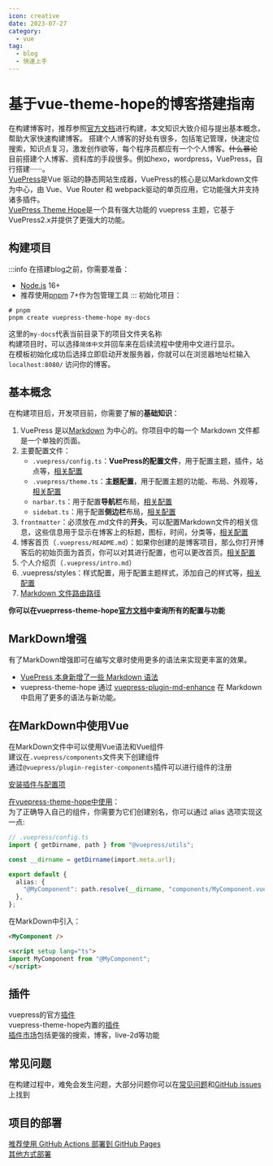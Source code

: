 ```yaml
---
icon: creative
date: 2023-07-27
category:
  - vue
tag: 
  - blog
  - 快速上手
---
```

# 基于vue-theme-hope的博客搭建指南
在构建博客时，推荐参照[官方文档](https://theme-hope.vuejs.press/zh/)进行构建，本文知识大致介绍与提出基本概念，帮助大家快速构建博客。
搭建个人博客的好处有很多，包括笔记管理，快速定位搜索，知识点复习，激发创作欲等，每个程序员都应有一个个人博客。~~什么暴论~~
目前搭建个人博客、资料库的手段很多。例如hexo，wordpress，VuePress，自行搭建······。  
[VuePress](https://v2.vuepress.vuejs.org/zh/)是Vue 驱动的静态网站生成器，VuePress的核心是以Markdown文件为中心，由 Vue、Vue Router 和 webpack驱动的单页应用，它功能强大并支持诸多插件。   
[VuePress Theme Hope](https://theme-hope.vuejs.press/zh/)是一个具有强大功能的 vuepress 主题，它基于VuePress2.x并提供了更强大的功能。  


## 构建项目
:::info
在搭建blog之前，你需要准备：
- [Node.js](https://nodejs.org/zh-cn) 16+
- 推荐使用[pnpm](https://pnpm.io/) 7+作为包管理工具
:::
初始化项目：
```shell
# pnpm
pnpm create vuepress-theme-hope my-docs
```
这里的`my-docs`代表当前目录下的项目文件夹名称  
构建项目时，可以选择`简体中文`并回车来在后续流程中使用中文进行显示。  
在模板初始化成功后选择立即启动开发服务器，你就可以在浏览器地址栏输入 `localhost:8080/` 访问你的博客。

## 基本概念
在构建项目后，开发项目前，你需要了解的**基础知识**：  
1. VuePress 是以[Markdown](https://theme-hope.vuejs.press/zh/cookbook/markdown/) 为中心的。你项目中的每一个 Markdown 文件都是一个单独的页面。  
2. 主要配置文件：  
   - `.vuepress/config.ts`：**VuePress的配置文件**，用于配置主题，插件，站点等，[相关配置](https://vuejs.press/zh/reference/config.html)
   - `.vuepress/theme.ts`：**主题配置**，用于配置主题的功能、布局、外观等，[相关配置](https://theme-hope.vuejs.press/zh/config/theme/layout.html)
   - `narbar.ts`：用于配置**导航栏**布局，[相关配置](https://theme-hope.vuejs.press/zh/guide/layout/navbar.html)
   - `sidebat.ts`：用于配置**侧边栏**布局，[相关配置](https://theme-hope.vuejs.press/zh/guide/layout/sidebar.html)
3. `frontmatter`：必须放在.md文件的**开头**，可以配置Markdown文件的相关信息，这些信息用于显示在博客上的标题，图标，时间，分类等，[相关配置](https://theme-hope.vuejs.press/zh/config/frontmatter/)
4. 博客首页（`.vuepress/README.md`）：如果你创建的是博客项目，那么你打开博客后的初始页面为首页，你可以对其进行配置，也可以更改首页。[相关配置](https://theme-hope.vuejs.press/zh/guide/blog/)
5. 个人介绍页（`.vuepress/intro.md`）
6. .vuepress/styles：样式配置，用于配置主题样式，添加自己的样式等，[相关配置](https://theme-hope.vuejs.press/zh/config/style.html)
7. [Markdown 文件路由路径](https://theme-hope.vuejs.press/zh/cookbook/tutorial/content.html#%E9%A1%B5%E9%9D%A2%E7%9A%84%E7%94%9F%E6%88%90)

**你可以在vueprress-theme-hope[官方文档](https://theme-hope.vuejs.press/zh/)中查询所有的配置与功能**
## MarkDown增强
有了MarkDown增强即可在编写文章时使用更多的语法来实现更丰富的效果。  
- [VuePress 本身新增了一些 Markdown 语法](https://v2.vuepress.vuejs.org/zh/guide/markdown.html#%E8%AF%AD%E6%B3%95%E6%89%A9%E5%B1%95)  
- vuepress-theme-hope 通过 [vuepress-plugin-md-enhance](https://plugin-md-enhance.vuejs.press/zh/) 在 Markdown 中启用了更多的语法与新功能。

## 在MarkDown中使用Vue
在MarkDown文件中可以使用Vue语法和Vue组件  
建议在`.vuepress/components`文件夹下创建组件  
通过`@vuepress/plugin-register-components`插件可以进行组件的注册  

[安装插件与配置项](https://vuejs.press/zh/reference/plugin/register-components.html) 

[在vuepress-theme-hope中使用](https://theme-hope.vuejs.press/zh/cookbook/customize/component.html#%E5%9C%A8-markdown-%E4%B8%AD%E4%BD%BF%E7%94%A8-vue-%E8%AF%AD%E6%B3%95%E4%B8%8E%E7%BB%84%E4%BB%B6)：   
为了正确导入自己的组件，你需要为它们创建别名，你可以通过 alias 选项实现这一点:
```ts
// .vuepress/config.ts
import { getDirname, path } from "@vuepress/utils";

const __dirname = getDirname(import.meta.url);

export default {
  alias: {
    "@MyComponent": path.resolve(__dirname, "components/MyComponent.vue"),
  },
};
```
在MarkDown中引入：
```md
<MyComponent />

<script setup lang="ts">
import MyComponent from "@MyComponent";
</script>
```
## 插件
vuepress的官方[插件](https://vuejs.press/zh/reference/plugin/)  
vuepress-theme-hope内置的[插件](https://theme-hope.vuejs.press/zh/config/plugins/)  
[插件市场](https://marketplace.vuejs.press/zh/)包括更强的搜索，博客，live-2d等功能

## 常见问题
在构建过程中，难免会发生问题，大部分问题你可以在[常见问题](https://theme-hope.vuejs.press/zh/faq/)和[GitHub issues](https://github.com/vuepress-theme-hope/vuepress-theme-hope/issues)上找到

## 项目的部署
[推荐使用 GitHub Actions 部署到 GitHub Pages](https://t4mako.github.io/code/%E8%BF%90%E7%BB%B4%E4%B8%8E%E9%83%A8%E7%BD%B2/GitHub%20Actions.html)  
[其他方式部署](https://vuejs.press/zh/guide/deployment.html)  
